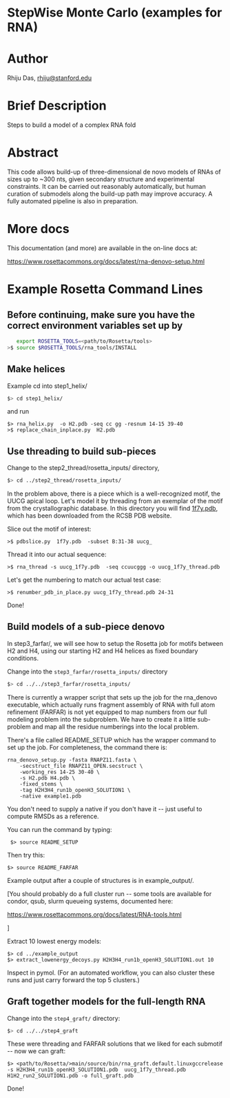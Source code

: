 # StepWise Monte Carlo (examples for RNA)

# Author
Rhiju Das, rhiju@stanford.edu

# Brief Description

Steps to build a model of a complex RNA fold

# Abstract

This code allows build-up of three-dimensional de novo models of RNAs of sizes up to ~300 nts, given secondary structure and experimental constraints. It can be carried out reasonably automatically, but human curation of submodels along the build-up path may improve accuracy. A fully automated pipeline is also in preparation.

# More docs
This documentation (and more) are available in the on-line docs at:

https://www.rosettacommons.org/docs/latest/rna-denovo-setup.html

# Example Rosetta Command Lines

## Before continuing, make sure you have the correct environment variables set up by 

```bash
   export ROSETTA_TOOLS=<path/to/Rosetta/tools>
>$ source $ROSETTA_TOOLS/rna_tools/INSTALL
```

## Make helices

Example cd into step1_helix/

```bash
$> cd step1_helix/
```

and run

```
$> rna_helix.py  -o H2.pdb -seq cc gg -resnum 14-15 39-40
>$ replace_chain_inplace.py  H2.pdb 
```

## Use threading to build sub-pieces

Change to the step2_thread/rosetta_inputs/ directory,

```bash
$> cd ../step2_thread/rosetta_inputs/
```

In the problem above, there is a piece which is a well-recognized motif, 
the UUCG apical loop. Let's model it by threading from an exemplar
of the motif from the crystallographic database. In this directory you will find [1f7y.pdb](http://pdb.org/pdb/explore/explore.do?structureId=1f7y
), which has been downloaded from the RCSB PDB website.


Slice out the motif of interest:
```
>$ pdbslice.py  1f7y.pdb  -subset B:31-38 uucg_
```

Thread it into our actual sequence:
```
>$ rna_thread -s uucg_1f7y.pdb  -seq ccuucggg -o uucg_1f7y_thread.pdb
```

Let's get the numbering to match our actual test case:
```
>$ renumber_pdb_in_place.py uucg_1f7y_thread.pdb 24-31
```

Done!

## Build models of a sub-piece denovo

In step3_farfar/, we will see how to setup the Rosetta job for motifs between H2 and H4, using our starting H2 and H4 helices as fixed boundary conditions. 

Change into the `step3_farfar/rosetta_inputs/` directory
```bash
$> cd ../../step3_farfar/rosetta_inputs/
```

There is currently a wrapper script that sets up the job for the rna_denovo executable, which actually runs fragment assembly of RNA with full atom refinement (FARFAR) is not yet equipped to map numbers from our full modeling problem into the subproblem. We have to create it a little sub-problem and map all the residue numberings into the local problem.

There's a file called README_SETUP which has the wrapper command to set up the job. For completeness, the command there is:

```
rna_denovo_setup.py -fasta RNAPZ11.fasta \
    -secstruct_file RNAPZ11_OPEN.secstruct \
    -working_res 14-25 30-40 \
    -s H2.pdb H4.pdb \
    -fixed_stems \
    -tag H2H3H4_run1b_openH3_SOLUTION1 \
    -native example1.pdb 
```

You don't need to supply a native if you don't have it -- just useful
to compute RMSDs as a reference.

You can run the command by typing:

```
 $> source README_SETUP
```

Then try this:

```
$> source README_FARFAR
```

Example output after a couple of structures is in example_output/.

[You should probably do a full cluster run -- some tools are available for
 condor, qsub, slurm queueing systems, documented here:

https://www.rosettacommons.org/docs/latest/RNA-tools.html

]

Extract 10 lowest energy models:

```
$> cd ../example_output
$> extract_lowenergy_decoys.py H2H3H4_run1b_openH3_SOLUTION1.out 10
```

Inspect in pymol.
(For an automated workflow, you can also cluster these runs and just carry forward the top 5 clusters.)

## Graft together models for the full-length RNA

Change into the `step4_graft/` directory:
```bash
$> cd ../../step4_graft
```

These were threading and FARFAR solutions that we liked for each submotif -- now we can graft:

```
$> <path/to/Rosetta/>main/source/bin/rna_graft.default.linuxgccrelease -s H2H3H4_run1b_openH3_SOLUTION1.pdb  uucg_1f7y_thread.pdb  H1H2_run2_SOLUTION1.pdb -o full_graft.pdb
```

Done! 

